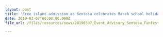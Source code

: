 ```yaml
---
layout: post
title: 'Free island admission as Sentosa celebrates March school holidays with more than 800 Gudetama, Hello Kitty & My Melody inflatables!'
date: 2019-03-07T00:00:00.000Z
file_url: /files/resources/news/20190307_Event_Advisory_Sentosa_Funfest_2019.pdf

---
```


